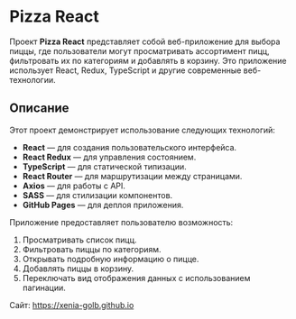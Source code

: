 # Pizza React

Проект **Pizza React** представляет собой веб-приложение для выбора пиццы, где пользователи могут просматривать ассортимент пицц, фильтровать их по категориям и добавлять в корзину. Это приложение использует React, Redux, TypeScript и другие современные веб-технологии.

## Описание

Этот проект демонстрирует использование следующих технологий:

- **React** — для создания пользовательского интерфейса.
- **React Redux** — для управления состоянием.
- **TypeScript** — для статической типизации.
- **React Router** — для маршрутизации между страницами.
- **Axios** — для работы с API.
- **SASS** — для стилизации компонентов.
- **GitHub Pages** — для деплоя приложения.

Приложение предоставляет пользователю возможность:

1. Просматривать список пицц.
2. Фильтровать пиццы по категориям.
3. Открывать подробную информацию о пицце.
4. Добавлять пиццы в корзину.
5. Переключать вид отображения данных с использованием пагинации.

Сайт: https://xenia-golb.github.io
